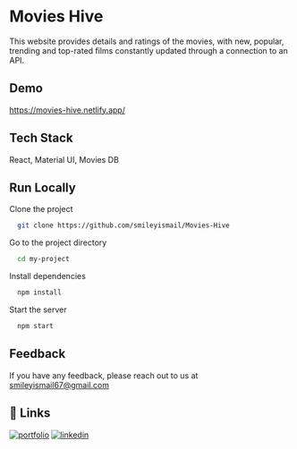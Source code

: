 # Movies Hive

This website provides details and ratings of the movies, with new, popular, trending and top-rated films constantly updated through a connection to an API.

## Demo

https://movies-hive.netlify.app/

## Tech Stack

React, Material UI, Movies DB

## Run Locally

Clone the project

```bash
  git clone https://github.com/smileyismail/Movies-Hive
```

Go to the project directory

```bash
  cd my-project
```

Install dependencies

```bash
  npm install
```

Start the server

```bash
  npm start
```

## Feedback

If you have any feedback, please reach out to us at smileyismail67@gmail.com

## 🔗 Links

[![portfolio](https://img.shields.io/badge/my_portfolio-000?style=for-the-badge&logo=ko-fi&logoColor=white)](https://smiley-ismail.netlify.app/)
[![linkedin](https://img.shields.io/badge/linkedin-0A66C2?style=for-the-badge&logo=linkedin&logoColor=white)](https://www.linkedin.com/in/smileyismail/)
